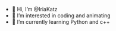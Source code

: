 - 👋 Hi, I’m @IriaKatz
- 👀 I’m interested in coding and animating
- 🌱 I’m currently learning Python and c++

